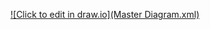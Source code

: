 [![Click to edit in draw.io](Master Diagram.xml)](https://www.draw.io/#Hfsackur%2FSLAP%2FDiagram%2FDiagrams%2FMaster%20Diagram.xml)
